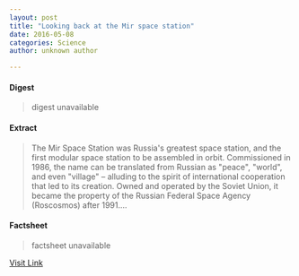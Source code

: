 ```yaml
---
layout: post
title: "Looking back at the Mir space station"
date: 2016-05-08
categories: Science
author: unknown author

---
```



#### Digest
>digest unavailable

#### Extract
>The Mir Space Station was Russia's greatest space station, and the first modular space station to be assembled in orbit. Commissioned in 1986, the name can be translated from Russian as "peace", "world", and even "village" – alluding to the spirit of international cooperation that led to its creation. Owned and operated by the Soviet Union, it became the property of the Russian Federal Space Agency (Roscosmos) after 1991....

#### Factsheet
>factsheet unavailable

[Visit Link](http://phys.org/news353832556.html)



